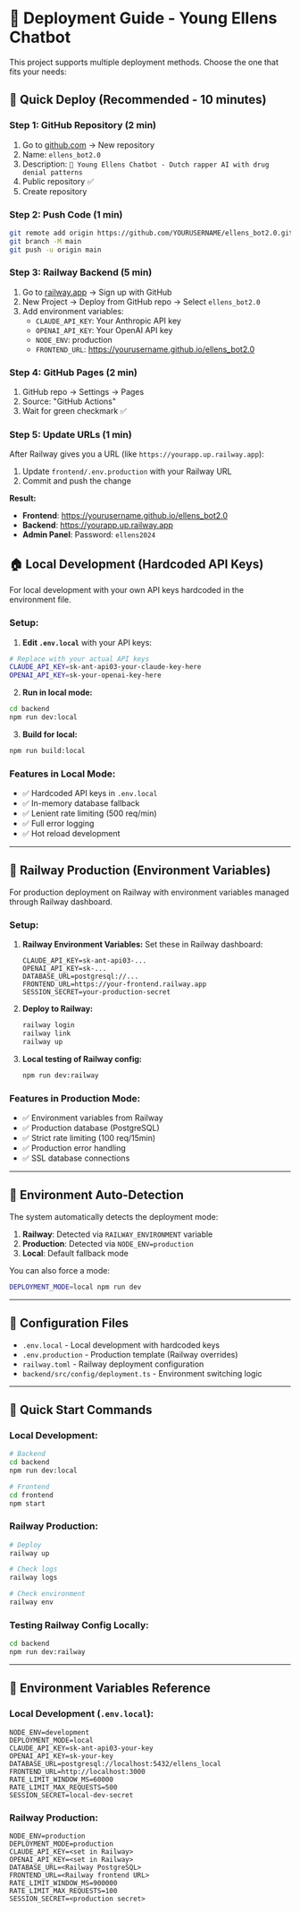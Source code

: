 # 🚀 Deployment Guide - Young Ellens Chatbot

This project supports multiple deployment methods. Choose the one that fits your needs:

## 🚀 Quick Deploy (Recommended - 10 minutes)

### Step 1: GitHub Repository (2 min)
1. Go to [github.com](https://github.com) → New repository
2. Name: `ellens_bot2.0`
3. Description: `🎤 Young Ellens Chatbot - Dutch rapper AI with drug denial patterns`
4. Public repository ✅
5. Create repository

### Step 2: Push Code (1 min)
```bash
git remote add origin https://github.com/YOURUSERNAME/ellens_bot2.0.git
git branch -M main
git push -u origin main
```

### Step 3: Railway Backend (5 min)
1. Go to [railway.app](https://railway.app) → Sign up with GitHub
2. New Project → Deploy from GitHub repo → Select `ellens_bot2.0`
3. Add environment variables:
   - `CLAUDE_API_KEY`: Your Anthropic API key
   - `OPENAI_API_KEY`: Your OpenAI API key  
   - `NODE_ENV`: production
   - `FRONTEND_URL`: https://yourusername.github.io/ellens_bot2.0

### Step 4: GitHub Pages (2 min)
1. GitHub repo → Settings → Pages
2. Source: "GitHub Actions"
3. Wait for green checkmark ✅

### Step 5: Update URLs (1 min)
After Railway gives you a URL (like `https://yourapp.up.railway.app`):
1. Update `frontend/.env.production` with your Railway URL
2. Commit and push the change

**Result:**
- **Frontend**: https://yourusername.github.io/ellens_bot2.0
- **Backend**: https://yourapp.up.railway.app
- **Admin Panel**: Password: `ellens2024`

## 🏠 Local Development (Hardcoded API Keys)

For local development with your own API keys hardcoded in the environment file.

### Setup:

1. **Edit `.env.local`** with your API keys:
```bash
# Replace with your actual API keys
CLAUDE_API_KEY=sk-ant-api03-your-claude-key-here
OPENAI_API_KEY=sk-your-openai-key-here
```

2. **Run in local mode:**
```bash
cd backend
npm run dev:local
```

3. **Build for local:**
```bash
npm run build:local
```

### Features in Local Mode:
- ✅ Hardcoded API keys in `.env.local`
- ✅ In-memory database fallback
- ✅ Lenient rate limiting (500 req/min)
- ✅ Full error logging
- ✅ Hot reload development

---

## 🚂 Railway Production (Environment Variables)

For production deployment on Railway with environment variables managed through Railway dashboard.

### Setup:

1. **Railway Environment Variables:**
   Set these in Railway dashboard:
   ```
   CLAUDE_API_KEY=sk-ant-api03-...
   OPENAI_API_KEY=sk-...
   DATABASE_URL=postgresql://...
   FRONTEND_URL=https://your-frontend.railway.app
   SESSION_SECRET=your-production-secret
   ```

2. **Deploy to Railway:**
   ```bash
   railway login
   railway link
   railway up
   ```

3. **Local testing of Railway config:**
   ```bash
   npm run dev:railway
   ```

### Features in Production Mode:
- ✅ Environment variables from Railway
- ✅ Production database (PostgreSQL)
- ✅ Strict rate limiting (100 req/15min)
- ✅ Production error handling
- ✅ SSL database connections

---

## 🔄 Environment Auto-Detection

The system automatically detects the deployment mode:

1. **Railway**: Detected via `RAILWAY_ENVIRONMENT` variable
2. **Production**: Detected via `NODE_ENV=production`
3. **Local**: Default fallback mode

You can also force a mode:
```bash
DEPLOYMENT_MODE=local npm run dev
```

---

## 📁 Configuration Files

- `.env.local` - Local development with hardcoded keys
- `.env.production` - Production template (Railway overrides)
- `railway.toml` - Railway deployment configuration
- `backend/src/config/deployment.ts` - Environment switching logic

---

## 🎯 Quick Start Commands

### Local Development:
```bash
# Backend
cd backend
npm run dev:local

# Frontend  
cd frontend
npm start
```

### Railway Production:
```bash
# Deploy
railway up

# Check logs
railway logs

# Check environment
railway env
```

### Testing Railway Config Locally:
```bash
cd backend
npm run dev:railway
```

---

## 🔧 Environment Variables Reference

### Local Development (`.env.local`):
```env
NODE_ENV=development
DEPLOYMENT_MODE=local
CLAUDE_API_KEY=sk-ant-api03-your-key
OPENAI_API_KEY=sk-your-key
DATABASE_URL=postgresql://localhost:5432/ellens_local
FRONTEND_URL=http://localhost:3000
RATE_LIMIT_WINDOW_MS=60000
RATE_LIMIT_MAX_REQUESTS=500
SESSION_SECRET=local-dev-secret
```

### Railway Production:
```env
NODE_ENV=production
DEPLOYMENT_MODE=production
CLAUDE_API_KEY=<set in Railway>
OPENAI_API_KEY=<set in Railway>
DATABASE_URL=<Railway PostgreSQL>
FRONTEND_URL=<Railway frontend URL>
RATE_LIMIT_WINDOW_MS=900000
RATE_LIMIT_MAX_REQUESTS=100
SESSION_SECRET=<production secret>
```